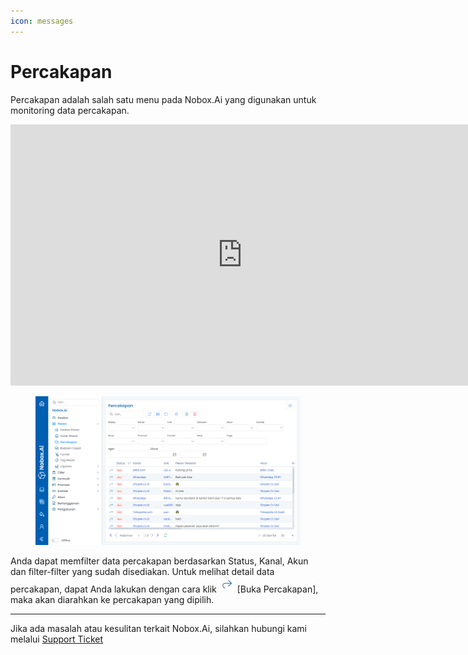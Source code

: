 ```yaml
---
icon: messages
---
```


# <i class="fa-regular fa-comment"></i> Percakapan

Percakapan adalah salah satu menu pada Nobox.Ai yang digunakan untuk monitoring data percakapan.

<iframe width="742" height="418" src="https://www.youtube.com/embed/Ajn4M70KeJk" title="Pengenalan Tampilan NoBox" frameborder="0" allow="accelerometer; autoplay; clipboard-write; encrypted-media; gyroscope; picture-in-picture; web-share" referrerpolicy="strict-origin-when-cross-origin" allowfullscreen></iframe>


<figure><img src="../../.gitbook/assets/Percakapan (1).png" alt=""><figcaption></figcaption></figure>

Anda dapat memfilter data percakapan berdasarkan Status, Kanal, Akun dan filter-filter yang sudah disediakan. Untuk melihat detail data percakapan, dapat Anda lakukan dengan cara klik ![](<../../.gitbook/assets/Go to message.png>) \[Buka Percakapan], maka akan diarahkan ke percakapan yang dipilih.

***

Jika ada masalah atau kesulitan terkait Nobox.Ai, silahkan hubungi kami melalui [Support Ticket](https://crm.nobox.ai/clients/tickets)
